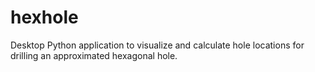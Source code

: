 hexhole
=======

Desktop Python application to visualize and calculate hole locations for drilling an approximated hexagonal hole.
